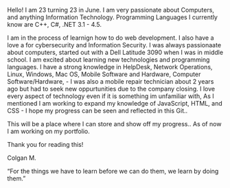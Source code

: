 Hello! I am 23 turning 23 in June. I am very passionate about Computers, and anything Information Technology. Programming Languages I currently know are C++, C#, .NET 3.1 - 4.5.

I am in the process of learnign how to do web development. I also have a love a for cybersecurity and Information Security. I was always passionaate about computers, started out with a Dell Latitude 3090 when I was in middle school. I am excited about learning new technologies and programming languages. I have a strong knowledge in HelpDesk, Network Operations, Linux, Windows, Mac OS, Mobile Software and Hardware, Computer Software/Hardware, - I was also a mobile repair technician about 2 years ago but had to seek new oppurtunities due to the company closing. I love every aspect of technology even if it is something im unfamiliar with, As I mentioned I am working to expand my knowledge of JavaScript, HTML, and CSS - I hope my progress can be seen and reflected in this Git.. 

This will be a place where I can store and show off my progress.. As of now I am working on my portfolio. 

Thank you for reading this! 

Colgan M.

 “For the things we have to learn before we can do them, we learn by doing them.”
